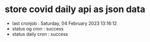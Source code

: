 # store covid daily api as json data

- last cronjob : Saturday, 04 February 2023 13:16:12
- status og cron : success
- status daily cron : success
      
      